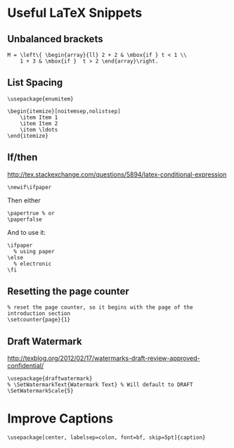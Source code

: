 # Useful LaTeX Snippets

## Unbalanced brackets
	M = \left\{ \begin{array}{ll} 2 + 2 & \mbox{if } t < 1 \\    
		1 + 3 & \mbox{if }  t > 2 \end{array}\right.
		


## List Spacing
	\usepackage{enumitem}

	\begin{itemize}[noitemsep,nolistsep]
		\item Item 1	
		\item Item 2
		\item \ldots
	\end{itemize}


## If/then
http://tex.stackexchange.com/questions/5894/latex-conditional-expression

	\newif\ifpaper
	
Then either

	\papertrue % or
	\paperfalse

And to use it:

	\ifpaper
	  % using paper
	\else
	  % electronic
	\fi

	
## Resetting the page counter

	% reset the page counter, so it begins with the page of the introduction section
	\setcounter{page}{1} 
	
	
## Draft Watermark
http://texblog.org/2012/02/17/watermarks-draft-review-approved-confidential/

	\usepackage{draftwatermark}
	% \SetWatermarkText{Watermark Text} % Will default to DRAFT
	\SetWatermarkScale{5}


# Improve Captions

	\usepackage[center, labelsep=colon, font=bf, skip=5pt]{caption}